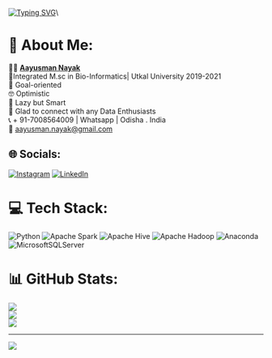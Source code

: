 [![Typing SVG](https://readme-typing-svg.herokuapp.com?font=Fira+Code&weight=200&size=18&duration=4000&pause=500&color=F7AA94&multiline=true&random=false&width=435&lines=Hello+,+I+am+Aayusman+Nayak+😃;Data+Analyst+💻)](https://git.io/typing-svg)\

# 💫 About Me:
🧑‍💻 [**Aayusman Nayak**](www.linkedin.com/in/aayusman-nayak)<br>🥇Integrated M.sc in Bio-Informatics| Utkal University 2019-2021<br>🎯 Goal-oriented<br>🤓 Optimistic<br>🧫 Lazy but Smart<br>🤝 Glad to connect with any Data Enthusiasts<br>📞 + 91-7008564009 | Whatsapp | Odisha . India<br>📩 aayusman.nayak@gmail.com


## 🌐 Socials:
[![Instagram](https://img.shields.io/badge/Instagram-%23E4405F.svg?logo=Instagram&logoColor=white)](https://instagram.com/_.aayusman._) [![LinkedIn](https://img.shields.io/badge/LinkedIn-%230077B5.svg?logo=linkedin&logoColor=white)](https://linkedin.com/in/aayusman-nayak) 

# 💻 Tech Stack:
![Python](https://img.shields.io/badge/python-3670A0?style=plastic&logo=python&logoColor=ffdd54) ![Apache Spark](https://img.shields.io/badge/Apache%20Spark-FDEE21?style=plastic&logo=apachespark&logoColor=black) ![Apache Hive](https://img.shields.io/badge/Apache%20Hive-FDEE21?style=plastic&logo=apachehive&logoColor=black) ![Apache Hadoop](https://img.shields.io/badge/Apache%20Hadoop-66CCFF?style=plastic&logo=apachehadoop&logoColor=black) ![Anaconda](https://img.shields.io/badge/Anaconda-%2344A833.svg?style=plastic&logo=anaconda&logoColor=white) ![MicrosoftSQLServer](https://img.shields.io/badge/Microsoft%20SQL%20Server-CC2927?style=plastic&logo=microsoft%20sql%20server&logoColor=white)  
# 📊 GitHub Stats:
![](https://github-readme-stats.vercel.app/api?username=AAYUSMANN&theme=onedark&hide_border=false&include_all_commits=true&count_private=true)<br/>
![](https://github-readme-streak-stats.herokuapp.com/?user=AAYUSMANN&theme=onedark&hide_border=false)<br/>
![](https://github-readme-stats.vercel.app/api/top-langs/?username=AAYUSMANN&theme=onedark&hide_border=false&include_all_commits=true&count_private=true&layout=compact)

---
[![](https://visitcount.itsvg.in/api?id=AAYUSMANN&icon=0&color=0)](https://visitcount.itsvg.in)

<!-- Proudly created with GPRM ( https://gprm.itsvg.in ) -->
